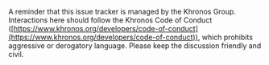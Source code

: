 
<!--
Copyright (c) 2014-2020 The Khronos Group Inc.

SPDX-License-Identifier: CC-BY-4.0
-->

A reminder that this issue tracker is managed by the Khronos Group.
Interactions here should follow the Khronos Code of Conduct
([https://www.khronos.org/developers/code-of-conduct](https://www.khronos.org/developers/code-of-conduct)),
which prohibits aggressive or derogatory language.
Please keep the discussion friendly and civil.
